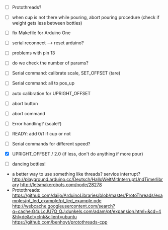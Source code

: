 

 - [ ] Protothreads?
 - [ ] when cup is not there while pouring, abort pouring procedure (check if weight gets less between bottles)
 - [ ] fix Makefile for Arduino One
 - [ ] serial reconnect --> reset arduino?
 - [ ] problems with pin 13
 - [ ] do we check the number of params?
 - [ ] Serial command: calibrate scale, SET_OFFSET (tare)
 - [ ] Serial command: all to pos_up
 - [ ] auto calibration for UPRIGHT_OFFSET
 - [ ] abort button
 - [ ] abort command
 - [ ] Error handling? (scale?)
 - [ ] READY: add 0/1 if cup or not
 - [ ] Serial commands for different speed?
 - [x] UPRIGHT_OFFSET / 2.0 (if less, don't do anything if more pour)
 - [ ] dancing bottles!

 
 - a better way to use something like threads? service interrupt?
        http://playground.arduino.cc/Deutsch/HalloWeltMitInterruptUndTimerlibrary
        http://letsmakerobots.com/node/28278
 - Protothreads:
    https://github.com/daijo/ArduinoLibraries/blob/master/ProtoThreads/examples/pt_led_example/pt_led_example.pde
    http://webcache.googleusercontent.com/search?q=cache:G4uLcJU7Q_QJ:dunkels.com/adam/pt/expansion.html+&cd=4&hl=de&ct=clnk&client=ubuntu
    https://github.com/benhoyt/protothreads-cpp
